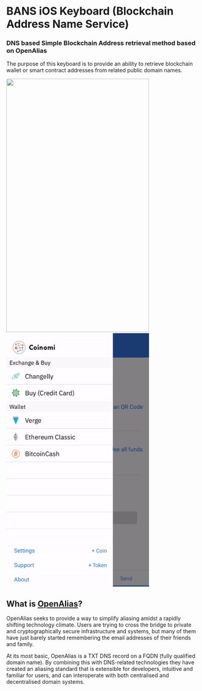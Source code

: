 # BANS iOS Keyboard (Blockchain Address Name Service)
### DNS based Simple Blockchain Address retrieval method based on OpenAlias

The purpose of this keyboard is to provide an ability to retrieve
blockchain wallet or smart contract addresses from related public domain names.

<img src="https://github.com/hellc/bans-keyboard/blob/master/demo/bans_demo_1.gif" width="375" height="667"> <img src="https://github.com/hellc/bans-keyboard/blob/master/demo/bans_demo_2.gif" width="375" height="667">

## What is [OpenAlias](https://openalias.org/)?

OpenAlias seeks to provide a way to simplify aliasing amidst a rapidly shifting technology climate. Users are trying to cross the bridge to private and cryptographically secure infrastructure and systems, but many of them have just barely started remembering the email addresses of their friends and family.

At its most basic, OpenAlias is a TXT DNS record on a FQDN (fully qualified domain name). By combining this with DNS-related technologies they have created an aliasing standard that is extensible for developers, intuitive and familiar for users, and can interoperate with both centralised and decentralised domain systems.
